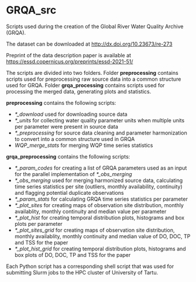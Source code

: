 # GRQA_src
Scripts used during the creation of the Global River Water Quality Archive (GRQA).

The dataset can be downloaded at <http://dx.doi.org/10.23673/re-273>

Preprint of the data description paper is available at <https://essd.copernicus.org/preprints/essd-2021-51/>

The scripts are divided into two folders. Folder **preprocessing** contains scripts used for preprocessing raw source data into a common structure used for GRQA. Folder **grqa_processing** contains scripts used for processing the merged data, generating plots and statistics.

**preprocessing** contains the following scripts:
* *\*\_download* used for downloading source data
* *\*\_units* for collecting water quality parameter units when multiple units per parameter were present in source data
* *\*\_preprocessing* for source data cleaning and parameter harmonization to convert into a common structure used in GRQA
* *WQP\_merge\_stats* for merging WQP time series statistics

**grqa\_preprocessing** contains the following scripts:
* *\*\_param\_codes* for creating a list of GRQA parameters used as an input for the parallel implementation of *\*_obs\_merging*
* *\*\_obs\_merging* used for merging harmonized source data, calculating time series statistics per site (outliers, monthly availability, continuity) and flagging potential duplicate observations
* *\*\_param\_stats* for calculating GRQA time series statistics per parameter
* *\*\_plot\_sites* for creating maps of observation site distribution, monthly availablity, monthly continuity and median value per parameter
* *\*\_plot\_hist* for creating temporal distribution plots, histograms and box plots per parameter
* *\*\_plot\_sites\_grid* for creating maps of observation site distribution, monthly availablity, monthly continuity and median value of DO, DOC, TP and TSS for the paper
* *\*\_plot\_hist\_grid* for creating temporal distribution plots, histograms and box plots of DO, DOC, TP and TSS for the paper

Each Python script has a corresponding shell script that was used for submitting Slurm jobs to the HPC cluster of University of Tartu.
